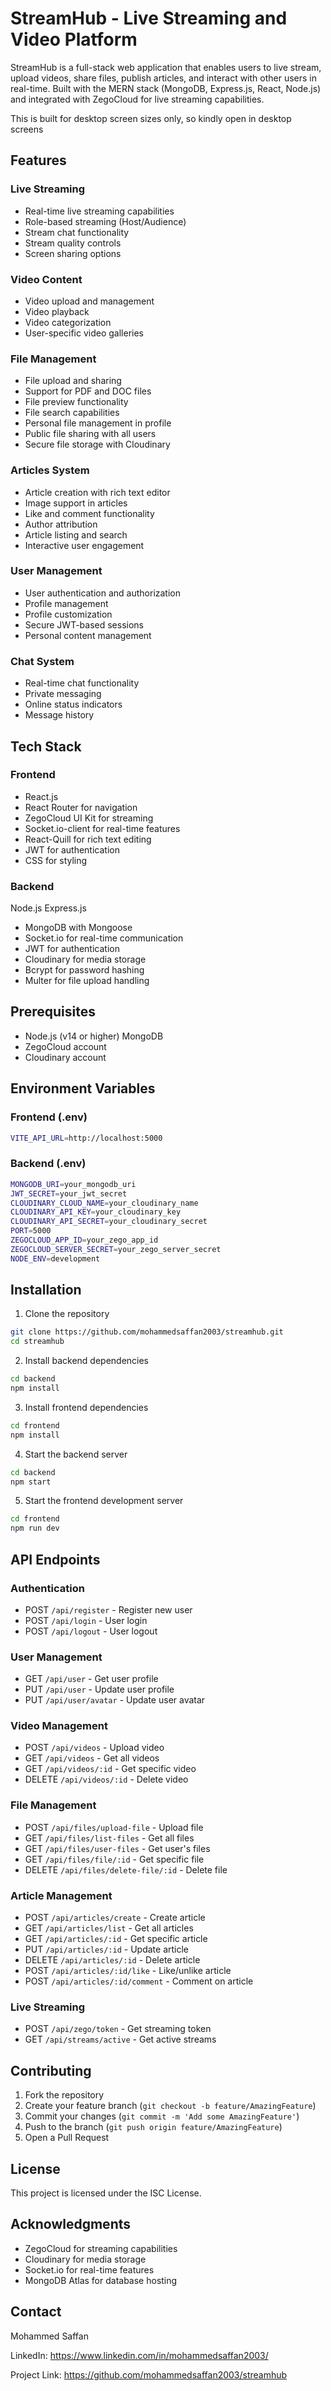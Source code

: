 # StreamHub - Live Streaming and Video Platform

StreamHub is a full-stack web application that enables users to live stream, upload videos, share files, publish articles, and interact with other users in real-time. Built with the MERN stack (MongoDB, Express.js, React, Node.js) and integrated with ZegoCloud for live streaming capabilities.

This is built for desktop  screen sizes only, so kindly open in desktop screens


## Features

### Live Streaming

- Real-time live streaming capabilities
- Role-based streaming (Host/Audience)
- Stream chat functionality
- Stream quality controls
- Screen sharing options

### Video Content

- Video upload and management
- Video playback
- Video categorization
- User-specific video galleries

### File Management

- File upload and sharing
- Support for PDF and DOC files
- File preview functionality
- File search capabilities
- Personal file management in profile
- Public file sharing with all users
- Secure file storage with Cloudinary

### Articles System

- Article creation with rich text editor
- Image support in articles
- Like and comment functionality
- Author attribution
- Article listing and search
- Interactive user engagement

### User Management

- User authentication and authorization
- Profile management
- Profile customization
- Secure JWT-based sessions
- Personal content management

### Chat System

- Real-time chat functionality
- Private messaging
- Online status indicators
- Message history

## Tech Stack

### Frontend

- React.js
- React Router for navigation
- ZegoCloud UI Kit for streaming
- Socket.io-client for real-time features
- React-Quill for rich text editing
- JWT for authentication
- CSS for styling

### Backend

Node.js
Express.js

- MongoDB with Mongoose
- Socket.io for real-time communication
- JWT for authentication
- Cloudinary for media storage
- Bcrypt for password hashing
- Multer for file upload handling

## Prerequisites

- Node.js (v14 or higher)
  MongoDB
- ZegoCloud account
- Cloudinary account

## Environment Variables

### Frontend (.env)

```bash
VITE_API_URL=http://localhost:5000
```

### Backend (.env)

```bash
MONGODB_URI=your_mongodb_uri
JWT_SECRET=your_jwt_secret
CLOUDINARY_CLOUD_NAME=your_cloudinary_name
CLOUDINARY_API_KEY=your_cloudinary_key
CLOUDINARY_API_SECRET=your_cloudinary_secret
PORT=5000
ZEGOCLOUD_APP_ID=your_zego_app_id
ZEGOCLOUD_SERVER_SECRET=your_zego_server_secret
NODE_ENV=development
```

## Installation

1. Clone the repository

```bash
git clone https://github.com/mohammedsaffan2003/streamhub.git
cd streamhub
```

2. Install backend dependencies

```bash
cd backend
npm install
```

3. Install frontend dependencies

```bash
cd frontend
npm install
```

4. Start the backend server

```bash
cd backend
npm start
```

5. Start the frontend development server

```bash
cd frontend
npm run dev
```

## API Endpoints

### Authentication

- POST `/api/register` - Register new user
- POST `/api/login` - User login
- POST `/api/logout` - User logout

### User Management

- GET `/api/user` - Get user profile
- PUT `/api/user` - Update user profile
- PUT `/api/user/avatar` - Update user avatar

### Video Management

- POST `/api/videos` - Upload video
- GET `/api/videos` - Get all videos
- GET `/api/videos/:id` - Get specific video
- DELETE `/api/videos/:id` - Delete video

### File Management

- POST `/api/files/upload-file` - Upload file
- GET `/api/files/list-files` - Get all files
- GET `/api/files/user-files` - Get user's files
- GET `/api/files/file/:id` - Get specific file
- DELETE `/api/files/delete-file/:id` - Delete file

### Article Management

- POST `/api/articles/create` - Create article
- GET `/api/articles/list` - Get all articles
- GET `/api/articles/:id` - Get specific article
- PUT `/api/articles/:id` - Update article
- DELETE `/api/articles/:id` - Delete article
- POST `/api/articles/:id/like` - Like/unlike article
- POST `/api/articles/:id/comment` - Comment on article

### Live Streaming

- POST `/api/zego/token` - Get streaming token
- GET `/api/streams/active` - Get active streams

## Contributing

1. Fork the repository
2. Create your feature branch (`git checkout -b feature/AmazingFeature`)
3. Commit your changes (`git commit -m 'Add some AmazingFeature'`)
4. Push to the branch (`git push origin feature/AmazingFeature`)
5. Open a Pull Request

## License

This project is licensed under the ISC License.

## Acknowledgments

- ZegoCloud for streaming capabilities
- Cloudinary for media storage
- Socket.io for real-time features
- MongoDB Atlas for database hosting

## Contact

Mohammed Saffan

LinkedIn: https://www.linkedin.com/in/mohammedsaffan2003/

Project Link: https://github.com/mohammedsaffan2003/streamhub
